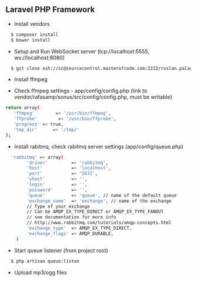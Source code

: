 ## Laravel PHP Framework

* Install vendors
```sh
  $ composer install
  $ bower install
```
* Setup and Run WebSocket server (tcp://localhost:5555, ws://localhost:8080)

```sh
  $ git clone ssh://sc@sourcecontrol.masterofcode.com:2222/ruslan.palagin/gscore_websocket.git
```

* Install ffmpeg

* Check ffmpeg settings - app/config/config.php (link to vendor/rafasamp/sonus/src/config/config.php, must be writable)
```sh
return array(
   'ffmpeg'		   => '/usr/bin/ffmpeg',
   'ffprobe'        => '/usr/bin/ffprobe',
   'progress' => true,
   'tmp_dir'      => '/tmp/'
);
```

* Install rabitmq, check rabitmq server settings (app/config/queue.php)
```sh
  'rabbitmq' => array(
        'driver'         => 'rabbitmq',
        'host'           => 'localhost',
        'port'           => '5672',
        'vhost'          => '',
        'login'          => '',
        'password'       => '',
        'queue'          => 'queue', // name of the default queue
        'exchange_name'  => 'exchange', // name of the exchange
        // Type of your exchange
        // Can be AMQP_EX_TYPE_DIRECT or AMQP_EX_TYPE_FANOUT
        // see documentation for more info
        // http://www.rabbitmq.com/tutorials/amqp-concepts.html
        'exchange_type'  => AMQP_EX_TYPE_DIRECT,
        'exchange_flags' => AMQP_DURABLE,
    )
```
* Start queue listener (from project root)
```sh
  $ php artisan queue:listen
```

* Upload mp3/ogg files